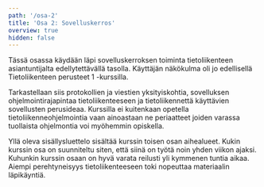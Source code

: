 ```yaml
---
path: '/osa-2'
title: 'Osa 2: Sovelluskerros'
overview: true
hidden: false
---
```




Tässä osassa käydään läpi sovelluskerroksen toiminta tietoliikenteen asiantuntijalta edellytettävällä tasolla. Käyttäjän näkökulma oli jo edellisellä Tietoliikenteen perusteet 1 -kurssilla.

Tarkastellaan siis protokollien ja viestien yksityiskohtia, sovelluksen ohjelmointirajapintaa tietoliikenteeseen ja tietoliikennettä käyttävien sovellusten perusideaa. Kurssilla ei kuitenkaan opetella tietoliikenneohjelmointia vaan ainoastaan ne periaatteet joiden varassa tuollaista ohjelmontia voi myöhemmin opiskella.


<please-login></please-login>

<pages-in-this-section></pages-in-this-section>

Yllä oleva sisällysluettelo sisältää kurssin toisen osan aihealueet. Kukin kurssin osa on suunniteltu siten, että siinä on työtä noin yhden viikon ajaksi. Kuhunkin kurssin osaan on hyvä varata reilusti yli kymmenen tuntia aikaa. Aiempi perehtyneisyys tietoliikenteeseen toki nopeuttaa materiaalin läpikäyntiä.


<exercises-in-this-section></exercises-in-this-section>
